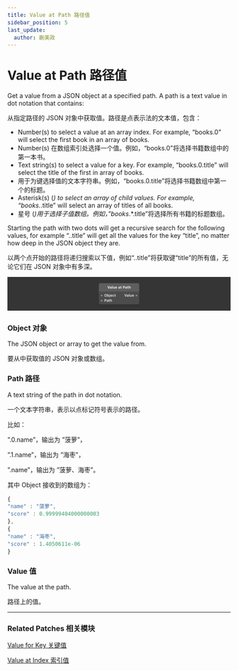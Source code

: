 ```yaml
---
title: Value at Path 路径值
sidebar_position: 5
last_update:
  author: 蒯美政
---
```


# Value at Path 路径值

Get a value from a JSON object at a specified path. A path is a text value in dot notation that contains:

从指定路径的 JSON 对象中获取值。路径是点表示法的文本值，包含：

- Number(s) to select a value at an array index. For example, “books.0” will select the first book in an array of books.
- Number(s) 在数组索引处选择一个值。例如，“books.0”将选择书籍数组中的第一本书。
- Text string(s) to select a value for a key. For example, “books.0.title” will select the title of the first in array of books.
- 用于为键选择值的文本字符串。例如，“books.0.title”将选择书籍数组中第一个的标题。
- Asterisk(s) (*) to select an array of child values. For example, “books.*.title” will select an array of titles of all books.
- 星号 (*)用于选择子值数组。例如，”books*.*.title”将选择所有书籍的标题数组。

Starting the path with two dots will get a recursive search for the following values, for example “..title” will get all the values for the key “title”, no matter how deep in the JSON object they are.

以两个点开始的路径将递归搜索以下值，例如“..title”将获取键“title”的所有值，无论它们在 JSON 对象中有多深。

![Image](./../../../static/img/docs/Data/value-at-path.png)

### Object 对象

The JSON object or array to get the value from.

要从中获取值的 JSON 对象或数组。

### Path 路径

A text string of the path in dot notation.

一个文本字符串，表示以点标记符号表示的路径。

比如：

”.0.name”，输出为 ”菠萝”，

”.1.name”，输出为 ”海枣”，

”.name”，输出为 ”菠萝、海枣”。

其中 Object 接收到的数组为：

```jsx
{
"name" : "菠萝",
"score" : 0.99999404000000003
},
{
"name" : "海枣",
"score" : 1.4050611e-06
}
```

### Value 值

The value at the path.

路径上的值。

------

### Related Patches 相关模块

[Value for Key 关键值](./Value%20for%20Key)

[Value at Index 索引值](./Value%20at%20Index)
